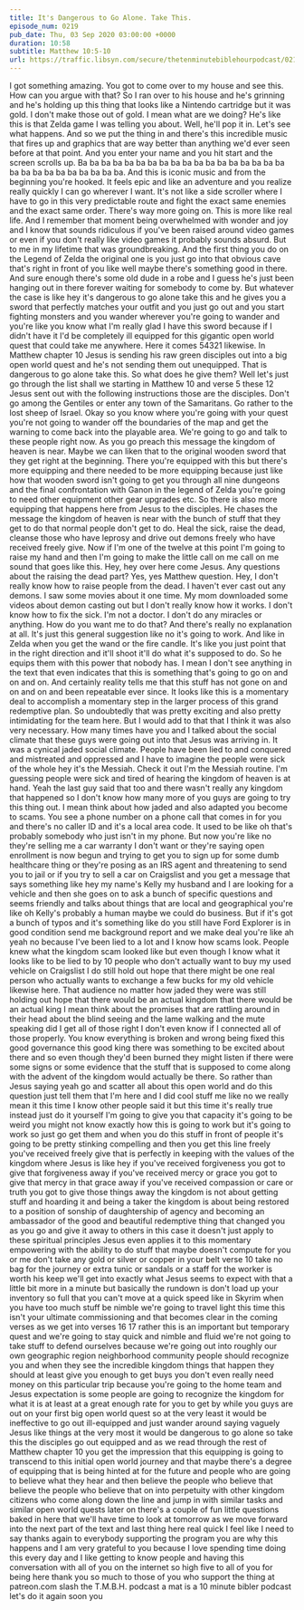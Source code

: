 ```yaml
---
title: It's Dangerous to Go Alone. Take This.
episode_num: 0219
pub_date: Thu, 03 Sep 2020 03:00:00 +0000
duration: 10:58
subtitle: Matthew 10:5-10
url: https://traffic.libsyn.com/secure/thetenminutebiblehourpodcast/0219_-_Its_Dangerous_to_Go_Alone_Take_This.mp3
---
```


 I got something amazing. You got to come over to my house and see this. How can you argue with that? So I ran over to his house and he's grinning and he's holding up this thing that looks like a Nintendo cartridge but it was gold. I don't make those out of gold. I mean what are we doing? He's like this is that Zelda game I was telling you about. Well, he'll pop it in. Let's see what happens. And so we put the thing in and there's this incredible music that fires up and graphics that are way better than anything we'd ever seen before at that point. And you enter your name and you hit start and the screen scrolls up. Ba ba ba ba ba ba ba ba ba ba ba ba ba ba ba ba ba ba ba ba ba ba ba ba ba ba ba ba. And this is iconic music and from the beginning you're hooked. It feels epic and like an adventure and you realize really quickly I can go wherever I want. It's not like a side scroller where I have to go in this very predictable route and fight the exact same enemies and the exact same order. There's way more going on. This is more like real life. And I remember that moment being overwhelmed with wonder and joy and I know that sounds ridiculous if you've been raised around video games or even if you don't really like video games it probably sounds absurd. But to me in my lifetime that was groundbreaking. And the first thing you do on the Legend of Zelda the original one is you just go into that obvious cave that's right in front of you like well maybe there's something good in there. And sure enough there's some old dude in a robe and I guess he's just been hanging out in there forever waiting for somebody to come by. But whatever the case is like hey it's dangerous to go alone take this and he gives you a sword that perfectly matches your outfit and you just go out and you start fighting monsters and you wander wherever you're going to wander and you're like you know what I'm really glad I have this sword because if I didn't have it I'd be completely ill equipped for this gigantic open world quest that could take me anywhere. Here it comes 54321 likewise. In Matthew chapter 10 Jesus is sending his raw green disciples out into a big open world quest and he's not sending them out unequipped. That is dangerous to go alone take this. So what does he give them? Well let's just go through the list shall we starting in Matthew 10 and verse 5 these 12 Jesus sent out with the following instructions those are the disciples. Don't go among the Gentiles or enter any town of the Samaritans. Go rather to the lost sheep of Israel. Okay so you know where you're going with your quest you're not going to wander off the boundaries of the map and get the warning to come back into the playable area. We're going to go and talk to these people right now. As you go preach this message the kingdom of heaven is near. Maybe we can liken that to the original wooden sword that they get right at the beginning. There you're equipped with this but there's more equipping and there needed to be more equipping because just like how that wooden sword isn't going to get you through all nine dungeons and the final confrontation with Ganon in the legend of Zelda you're going to need other equipment other gear upgrades etc. So there is also more equipping that happens here from Jesus to the disciples. He chases the message the kingdom of heaven is near with the bunch of stuff that they get to do that normal people don't get to do. Heal the sick, raise the dead, cleanse those who have leprosy and drive out demons freely who have received freely give. Now if I'm one of the twelve at this point I'm going to raise my hand and then I'm going to make the little call on me call on me sound that goes like this. Hey, hey over here come Jesus. Any questions about the raising the dead part? Yes, yes Matthew question. Hey, I don't really know how to raise people from the dead. I haven't ever cast out any demons. I saw some movies about it one time. My mom downloaded some videos about demon casting out but I don't really know how it works. I don't know how to fix the sick. I'm not a doctor. I don't do any miracles or anything. How do you want me to do that? And there's really no explanation at all. It's just this general suggestion like no it's going to work. And like in Zelda when you get the wand or the fire candle. It's like you just point that in the right direction and it'll shoot it'll do what it's supposed to do. So he equips them with this power that nobody has. I mean I don't see anything in the text that even indicates that this is something that's going to go on and on and on. And certainly reality tells me that this stuff has not gone on and on and on and been repeatable ever since. It looks like this is a momentary deal to accomplish a momentary step in the larger process of this grand redemptive plan. So undoubtedly that was pretty exciting and also pretty intimidating for the team here. But I would add to that that I think it was also very necessary. How many times have you and I talked about the social climate that these guys were going out into that Jesus was arriving in. It was a cynical jaded social climate. People have been lied to and conquered and mistreated and oppressed and I have to imagine the people were sick of the whole hey it's the Messiah. Check it out I'm the Messiah routine. I'm guessing people were sick and tired of hearing the kingdom of heaven is at hand. Yeah the last guy said that too and there wasn't really any kingdom that happened so I don't know how many more of you guys are going to try this thing out. I mean think about how jaded and also adapted you become to scams. You see a phone number on a phone call that comes in for you and there's no caller ID and it's a local area code. It used to be like oh that's probably somebody who just isn't in my phone. But now you're like no they're selling me a car warranty I don't want or they're saying open enrollment is now begun and trying to get you to sign up for some dumb healthcare thing or they're posing as an IRS agent and threatening to send you to jail or if you try to sell a car on Craigslist and you get a message that says something like hey my name's Kelly my husband and I are looking for a vehicle and then she goes on to ask a bunch of specific questions and seems friendly and talks about things that are local and geographical you're like oh Kelly's probably a human maybe we could do business. But if it's got a bunch of typos and it's something like do you still have Ford Explorer is in good condition send me background report and we make deal you're like ah yeah no because I've been lied to a lot and I know how scams look. People knew what the kingdom scam looked like but even though I know what it looks like to be lied to by 10 people who don't actually want to buy my used vehicle on Craigslist I do still hold out hope that there might be one real person who actually wants to exchange a few bucks for my old vehicle likewise here. That audience no matter how jaded they were was still holding out hope that there would be an actual kingdom that there would be an actual king I mean think about the promises that are rattling around in their head about the blind seeing and the lame walking and the mute speaking did I get all of those right I don't even know if I connected all of those properly. You know everything is broken and wrong being fixed this good governance this good king there was something to be excited about there and so even though they'd been burned they might listen if there were some signs or some evidence that the stuff that is supposed to come along with the advent of the kingdom would actually be there. So rather than Jesus saying yeah go and scatter all about this open world and do this question just tell them that I'm here and I did cool stuff me like no we really mean it this time I know other people said it but this time it's really true instead just do it yourself I'm going to give you that capacity it's going to be weird you might not know exactly how this is going to work but it's going to work so just go get them and when you do this stuff in front of people it's going to be pretty stinking compelling and then you get this line freely you've received freely give that is perfectly in keeping with the values of the kingdom where Jesus is like hey if you've received forgiveness you got to give that forgiveness away if you've received mercy or grace you got to give that mercy in that grace away if you've received compassion or care or truth you got to give those things away the kingdom is not about getting stuff and hoarding it and being a taker the kingdom is about being restored to a position of sonship of daughtership of agency and becoming an ambassador of the good and beautiful redemptive thing that changed you as you go and give it away to others in this case it doesn't just apply to these spiritual principles Jesus even applies it to this momentary empowering with the ability to do stuff that maybe doesn't compute for you or me don't take any gold or silver or copper in your belt verse 10 take no bag for the journey or extra tunic or sandals or a staff for the worker is worth his keep we'll get into exactly what Jesus seems to expect with that a little bit more in a minute but basically the rundown is don't load up your inventory so full that you can't move at a quick speed like in Skyrim when you have too much stuff be nimble we're going to travel light this time this isn't your ultimate commissioning and that becomes clear in the coming verses as we get into verses 16 17 rather this is an important but temporary quest and we're going to stay quick and nimble and fluid we're not going to take stuff to defend ourselves because we're going out into roughly our own geographic region neighborhood community people should recognize you and when they see the incredible kingdom things that happen they should at least give you enough to get buys you don't even really need money on this particular trip because you're going to the home team and Jesus expectation is some people are going to recognize the kingdom for what it is at least at a great enough rate for you to get by while you guys are out on your first big open world quest so at the very least it would be ineffective to go out ill-equipped and just wander around saying vaguely Jesus like things at the very most it would be dangerous to go alone so take this the disciples go out equipped and as we read through the rest of Matthew chapter 10 you get the impression that this equipping is going to transcend to this initial open world journey and that maybe there's a degree of equipping that is being hinted at for the future and people who are going to believe what they hear and then believe the people who believe that believe the people who believe that on into perpetuity with other kingdom citizens who come along down the line and jump in with similar tasks and similar open world quests later on there's a couple of fun little questions baked in here that we'll have time to look at tomorrow as we move forward into the next part of the text and last thing here real quick I feel like I need to say thanks again to everybody supporting the program you are why this happens and I am very grateful to you because I love spending time doing this every day and I like getting to know people and having this conversation with all of you on the internet so high five to all of you for being here thank you so much to those of you who support the thing at patreon.com slash the T.M.B.H. podcast a mat is a 10 minute bibler podcast let's do it again soon you